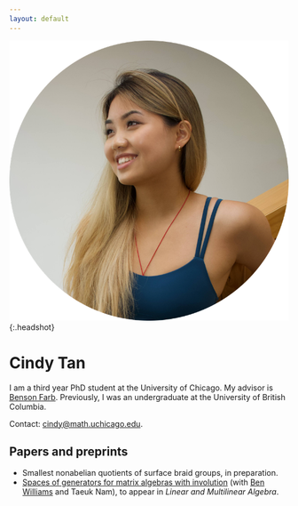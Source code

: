 ```yaml
---
layout: default
---
```


![face](assets/face.png){:.headshot}

# Cindy Tan

I am a third year PhD student at the University of Chicago. My advisor is [Benson Farb](http://www.math.uchicago.edu/~farb/). Previously, I was an undergraduate at the University of British Columbia.

Contact: [cindy@math.uchicago.edu](mailto:cindy@math.uchicago.edu).

## Papers and preprints
* Smallest nonabelian quotients of surface braid groups, in preparation.
* [Spaces of generators for matrix algebras with involution](https://arxiv.org/abs/1912.03027) (with [Ben Williams](https://personal.math.ubc.ca/~tbjw/) and Taeuk Nam), to appear in _Linear and Multilinear Algebra_.

